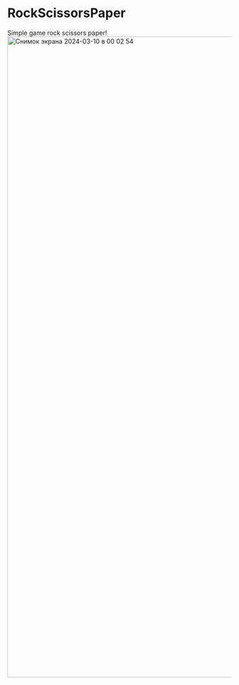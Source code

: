 # RockScissorsPaper
Simple game rock scissors paper! 
<img width="1440" alt="Снимок экрана 2024-03-10 в 00 02 54" src="https://github.com/vladyahnovec/RockScissorsPaper/assets/153903831/4b645226-9231-4295-be43-d533d93b5e90">
